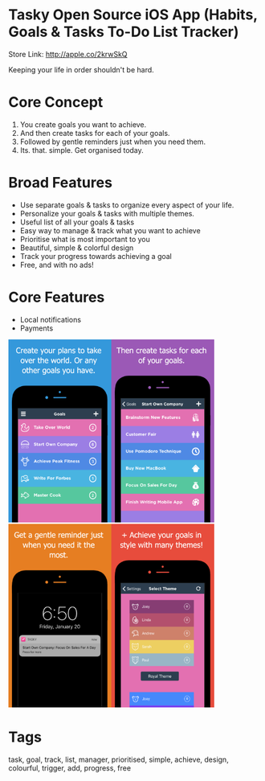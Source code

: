 # Tasky Open Source iOS App (Habits, Goals & Tasks To-Do List Tracker)

Store Link: http://apple.co/2krwSkQ

Keeping your life in order shouldn't be hard.


# Core Concept
1. You create goals you want to achieve.
2. And then create tasks for each of your goals.
3. Followed by gentle reminders just when you need them.
4. Its. that. simple. Get organised today. 


# Broad Features
* Use separate goals & tasks to organize every aspect of your life.
* Personalize your goals & tasks with multiple themes.
* Useful list of all your goals & tasks
* Easy way to manage & track what you want to achieve
* Prioritise what is most important to you
* Beautiful, simple & colorful design
* Track your progress towards achieving a goal
* Free, and with no ads!


# Core Features
* Local notifications
* Payments


<img alt="Screenshot" width="205px" src="readme-assets/1.png"><img alt="Screenshot2" width="205px" src="readme-assets/2.png"><img alt="Screenshot3" width="205px" src="readme-assets/3.png"><img alt="Screenshot3" width="205px" src="readme-assets/4.png">


# Tags
task, goal, track, list, manager, prioritised, simple, achieve, design, colourful, trigger, add, progress, free
